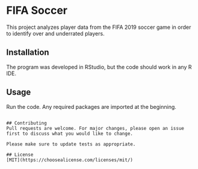# FIFA Soccer

This project analyzes player data from the FIFA 2019 soccer game in order to identify over and underrated players.

## Installation

The program was developed in RStudio, but the code should work in any R IDE.

## Usage

Run the code. Any required packages are imported at the beginning.
```

## Contributing
Pull requests are welcome. For major changes, please open an issue first to discuss what you would like to change.

Please make sure to update tests as appropriate.

## License
[MIT](https://choosealicense.com/licenses/mit/)